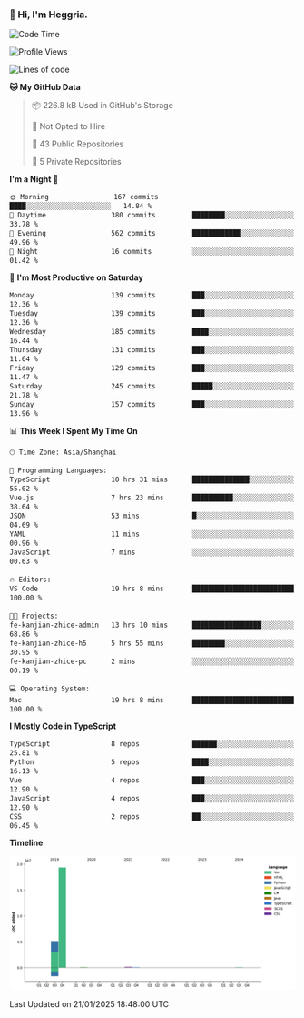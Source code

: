 ### 👋 Hi, I'm Heggria.

<!--START_SECTION:waka-->
![Code Time](http://img.shields.io/badge/Code%20Time-1%2C037%20hrs%203%20mins-blue)

![Profile Views](http://img.shields.io/badge/Profile%20Views-1-blue)

![Lines of code](https://img.shields.io/badge/From%20Hello%20World%20I%27ve%20Written-24.8%20million%20lines%20of%20code-blue)

**🐱 My GitHub Data** 

> 📦 226.8 kB Used in GitHub's Storage 
 > 
> 🚫 Not Opted to Hire
 > 
> 📜 43 Public Repositories 
 > 
> 🔑 5 Private Repositories 
 > 
**I'm a Night 🦉** 

```text
🌞 Morning                167 commits         ████░░░░░░░░░░░░░░░░░░░░░   14.84 % 
🌆 Daytime                380 commits         ████████░░░░░░░░░░░░░░░░░   33.78 % 
🌃 Evening                562 commits         ████████████░░░░░░░░░░░░░   49.96 % 
🌙 Night                  16 commits          ░░░░░░░░░░░░░░░░░░░░░░░░░   01.42 % 
```
📅 **I'm Most Productive on Saturday** 

```text
Monday                   139 commits         ███░░░░░░░░░░░░░░░░░░░░░░   12.36 % 
Tuesday                  139 commits         ███░░░░░░░░░░░░░░░░░░░░░░   12.36 % 
Wednesday                185 commits         ████░░░░░░░░░░░░░░░░░░░░░   16.44 % 
Thursday                 131 commits         ███░░░░░░░░░░░░░░░░░░░░░░   11.64 % 
Friday                   129 commits         ███░░░░░░░░░░░░░░░░░░░░░░   11.47 % 
Saturday                 245 commits         █████░░░░░░░░░░░░░░░░░░░░   21.78 % 
Sunday                   157 commits         ███░░░░░░░░░░░░░░░░░░░░░░   13.96 % 
```


📊 **This Week I Spent My Time On** 

```text
🕑︎ Time Zone: Asia/Shanghai

💬 Programming Languages: 
TypeScript               10 hrs 31 mins      ██████████████░░░░░░░░░░░   55.02 % 
Vue.js                   7 hrs 23 mins       ██████████░░░░░░░░░░░░░░░   38.64 % 
JSON                     53 mins             █░░░░░░░░░░░░░░░░░░░░░░░░   04.69 % 
YAML                     11 mins             ░░░░░░░░░░░░░░░░░░░░░░░░░   00.96 % 
JavaScript               7 mins              ░░░░░░░░░░░░░░░░░░░░░░░░░   00.63 % 

🔥 Editors: 
VS Code                  19 hrs 8 mins       █████████████████████████   100.00 % 

🐱‍💻 Projects: 
fe-kanjian-zhice-admin   13 hrs 10 mins      █████████████████░░░░░░░░   68.86 % 
fe-kanjian-zhice-h5      5 hrs 55 mins       ████████░░░░░░░░░░░░░░░░░   30.95 % 
fe-kanjian-zhice-pc      2 mins              ░░░░░░░░░░░░░░░░░░░░░░░░░   00.19 % 

💻 Operating System: 
Mac                      19 hrs 8 mins       █████████████████████████   100.00 % 
```

**I Mostly Code in TypeScript** 

```text
TypeScript               8 repos             ██████░░░░░░░░░░░░░░░░░░░   25.81 % 
Python                   5 repos             ████░░░░░░░░░░░░░░░░░░░░░   16.13 % 
Vue                      4 repos             ███░░░░░░░░░░░░░░░░░░░░░░   12.90 % 
JavaScript               4 repos             ███░░░░░░░░░░░░░░░░░░░░░░   12.90 % 
CSS                      2 repos             ██░░░░░░░░░░░░░░░░░░░░░░░   06.45 % 
```



**Timeline**

![Lines of Code chart](https://raw.githubusercontent.com/heggria/heggria/main/assets/bar_graph.png)


 Last Updated on 21/01/2025 18:48:00 UTC
<!--END_SECTION:waka-->
